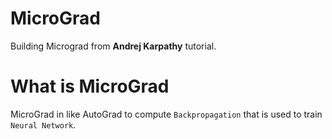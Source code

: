 # MicroGrad
Building Micrograd from **Andrej Karpathy** tutorial.

# What is MicroGrad
MicroGrad in like AutoGrad to compute `Backpropagation` that is used to train `Neural Network`.